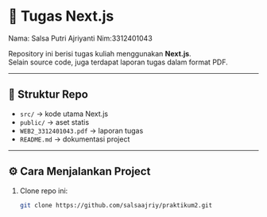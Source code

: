 # 🚀 Tugas Next.js

Nama: Salsa Putri Ajriyanti
Nim:3312401043

Repository ini berisi tugas kuliah menggunakan **Next.js**.  
Selain source code, juga terdapat laporan tugas dalam format PDF.

---

## 📂 Struktur Repo
- `src/` → kode utama Next.js 
- `public/` → aset statis
- `WEB2_3312401043.pdf` → laporan tugas
- `README.md` → dokumentasi project

---

## ⚙️ Cara Menjalankan Project
1. Clone repo ini:
   ```bash
   git clone https://github.com/salsaajriy/praktikum2.git
